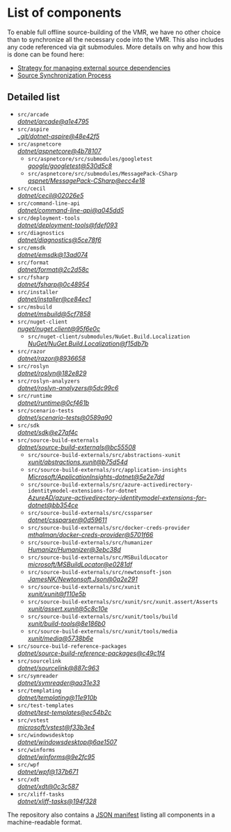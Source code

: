 ﻿# List of components

To enable full offline source-building of the VMR, we have no other choice than to synchronize all the necessary code into the VMR. This also includes any code referenced via git submodules. More details on why and how this is done can be found here:
- [Strategy for managing external source dependencies](src/arcade/Documentation/UnifiedBuild/VMR-Strategy-For-External-Source.md)
- [Source Synchronization Process](src/arcade/Documentation/UnifiedBuild/VMR-Design-And-Operation.md#source-synchronization-process)

## Detailed list

<!-- component list beginning -->
- `src/arcade`  
*[dotnet/arcade@a1e4795](https://github.com/dotnet/arcade/tree/a1e4795fcba619bba3534700b660ad6d2e3ce859)*
- `src/aspire`  
*[_git/dotnet-aspire@48e42f5](https://dev.azure.com/dnceng/internal/_git/dotnet-aspire/?version=GC48e42f59d64d84b404e904996a9ed61f2a17a569)*
- `src/aspnetcore`  
*[dotnet/aspnetcore@4b78107](https://github.com/dotnet/aspnetcore/tree/4b7810723c27d47cc982055c6615cccf664e2980)*
    - `src/aspnetcore/src/submodules/googletest`  
    *[google/googletest@530d5c8](https://github.com/google/googletest/tree/530d5c8c84abd2a46f38583ee817743c9b3a42b4)*
    - `src/aspnetcore/src/submodules/MessagePack-CSharp`  
    *[aspnet/MessagePack-CSharp@ecc4e18](https://github.com/aspnet/MessagePack-CSharp/tree/ecc4e18ad7a0c7db51cd7e3d2997a291ed01444d)*
- `src/cecil`  
*[dotnet/cecil@02026e5](https://github.com/dotnet/cecil/tree/02026e5c1b054958851d2711fefa1b37027cab23)*
- `src/command-line-api`  
*[dotnet/command-line-api@a045dd5](https://github.com/dotnet/command-line-api/tree/a045dd54a4c44723c215d992288160eb1401bb7f)*
- `src/deployment-tools`  
*[dotnet/deployment-tools@fdef093](https://github.com/dotnet/deployment-tools/tree/fdef0932d9953ee12367c8dac9ef638b573d4f42)*
- `src/diagnostics`  
*[dotnet/diagnostics@5ce78f6](https://github.com/dotnet/diagnostics/tree/5ce78f66d89ea529e459abddb129ab36cb5bd936)*
- `src/emsdk`  
*[dotnet/emsdk@13ad074](https://github.com/dotnet/emsdk/tree/13ad0749b943e56246a8c40aea3e58648dfa0996)*
- `src/format`  
*[dotnet/format@2c2d58c](https://github.com/dotnet/format/tree/2c2d58cb25064036f853d76e7b6aff7bb7d38401)*
- `src/fsharp`  
*[dotnet/fsharp@0c48954](https://github.com/dotnet/fsharp/tree/0c489541068f311e23b582410c1df3ff86f1d526)*
- `src/installer`  
*[dotnet/installer@ce84ec1](https://github.com/dotnet/installer/tree/ce84ec16a441696b6153c1b4878dac5f06dd266b)*
- `src/msbuild`  
*[dotnet/msbuild@5cf7858](https://github.com/dotnet/msbuild/tree/5cf78584f998e524374758c5798b7054bf2595e9)*
- `src/nuget-client`  
*[nuget/nuget.client@95f6e0c](https://github.com/nuget/nuget.client/tree/95f6e0c8b7bd627862a08dcf60f43397f42723ca)*
    - `src/nuget-client/submodules/NuGet.Build.Localization`  
    *[NuGet/NuGet.Build.Localization@f15db7b](https://github.com/NuGet/NuGet.Build.Localization/tree/f15db7b7c6f5affbea268632ef8333d2687c8031)*
- `src/razor`  
*[dotnet/razor@8936658](https://github.com/dotnet/razor/tree/8936658e03082f5530c0461467151072e8151c39)*
- `src/roslyn`  
*[dotnet/roslyn@182e829](https://github.com/dotnet/roslyn/tree/182e829faf57b84150a2b28036f20918f368fc9d)*
- `src/roslyn-analyzers`  
*[dotnet/roslyn-analyzers@5dc99c6](https://github.com/dotnet/roslyn-analyzers/tree/5dc99c6249a4cf845fbdcc367641c1b32347b85a)*
- `src/runtime`  
*[dotnet/runtime@0cf461b](https://github.com/dotnet/runtime/tree/0cf461b302f58c7add3f6dc405873fb2212b513f)*
- `src/scenario-tests`  
*[dotnet/scenario-tests@0589a90](https://github.com/dotnet/scenario-tests/tree/0589a90cb11bb1daf9c05f20c1dc2d78c49075f2)*
- `src/sdk`  
*[dotnet/sdk@e27af4c](https://github.com/dotnet/sdk/tree/e27af4c8af767dc9ea8d9c29c8d57a1a8fc976c4)*
- `src/source-build-externals`  
*[dotnet/source-build-externals@bc55508](https://github.com/dotnet/source-build-externals/tree/bc555088c6b4862ad0b93fbc245ef0628e661256)*
    - `src/source-build-externals/src/abstractions-xunit`  
    *[xunit/abstractions.xunit@b75d54d](https://github.com/xunit/abstractions.xunit/tree/b75d54d73b141709f805c2001b16f3dd4d71539d)*
    - `src/source-build-externals/src/application-insights`  
    *[Microsoft/ApplicationInsights-dotnet@5e2e7dd](https://github.com/Microsoft/ApplicationInsights-dotnet/tree/5e2e7ddda961ec0e16a75b1ae0a37f6a13c777f5)*
    - `src/source-build-externals/src/azure-activedirectory-identitymodel-extensions-for-dotnet`  
    *[AzureAD/azure-activedirectory-identitymodel-extensions-for-dotnet@bb354ce](https://github.com/AzureAD/azure-activedirectory-identitymodel-extensions-for-dotnet/tree/bb354ceabed19189245e075abb864f327b6c14ad)*
    - `src/source-build-externals/src/cssparser`  
    *[dotnet/cssparser@0d59611](https://github.com/dotnet/cssparser/tree/0d59611784841735a7778a67aa6e9d8d000c861f)*
    - `src/source-build-externals/src/docker-creds-provider`  
    *[mthalman/docker-creds-provider@5701f66](https://github.com/mthalman/docker-creds-provider/tree/5701f6667c1fbd805684857baaa860383bbdfed7)*
    - `src/source-build-externals/src/humanizer`  
    *[Humanizr/Humanizer@3ebc38d](https://github.com/Humanizr/Humanizer/tree/3ebc38de585fc641a04b0e78ed69468453b0f8a1)*
    - `src/source-build-externals/src/MSBuildLocator`  
    *[microsoft/MSBuildLocator@e0281df](https://github.com/microsoft/MSBuildLocator/tree/e0281df33274ac3c3e22acc9b07dcb4b31d57dc0)*
    - `src/source-build-externals/src/newtonsoft-json`  
    *[JamesNK/Newtonsoft.Json@0a2e291](https://github.com/JamesNK/Newtonsoft.Json/tree/0a2e291c0d9c0c7675d445703e51750363a549ef)*
    - `src/source-build-externals/src/xunit`  
    *[xunit/xunit@f110e5b](https://github.com/xunit/xunit/tree/f110e5bee5dfd4c08339587c9c3df9292fcb597c)*
    - `src/source-build-externals/src/xunit/src/xunit.assert/Asserts`  
    *[xunit/assert.xunit@5c8c10e](https://github.com/xunit/assert.xunit/tree/5c8c10e085eb42f39f2fe0b40c94bf56649eb0a4)*
    - `src/source-build-externals/src/xunit/tools/build`  
    *[xunit/build-tools@8e186b0](https://github.com/xunit/build-tools/tree/8e186b0f8e398796e75453f3f18952b06d29fdfd)*
    - `src/source-build-externals/src/xunit/tools/media`  
    *[xunit/media@5738b6e](https://github.com/xunit/media/tree/5738b6e86f08e0389c4392b939c20e3eca2d9822)*
- `src/source-build-reference-packages`  
*[dotnet/source-build-reference-packages@c49c1f4](https://github.com/dotnet/source-build-reference-packages/tree/c49c1f4e461b4b57d6d3449671942786bf8fcbb6)*
- `src/sourcelink`  
*[dotnet/sourcelink@887c963](https://github.com/dotnet/sourcelink/tree/887c9633e42cb2f32da4d25688025ab326b3ba60)*
- `src/symreader`  
*[dotnet/symreader@aa31e33](https://github.com/dotnet/symreader/tree/aa31e333b952f53910dc6bd08d80596eaaf89360)*
- `src/templating`  
*[dotnet/templating@11e910b](https://github.com/dotnet/templating/tree/11e910b11f44a125ac0ea55cb84e32bedb1f19af)*
- `src/test-templates`  
*[dotnet/test-templates@ec54b2c](https://github.com/dotnet/test-templates/tree/ec54b2c1553db0a544ef0e8595be2318fc12e08d)*
- `src/vstest`  
*[microsoft/vstest@f33b3e4](https://github.com/microsoft/vstest/tree/f33b3e4ec550c48607057bf051574c048d3ef7b6)*
- `src/windowsdesktop`  
*[dotnet/windowsdesktop@6ae1507](https://github.com/dotnet/windowsdesktop/tree/6ae150796983c8d5bb33e3e3cde3ef7d3056c67a)*
- `src/winforms`  
*[dotnet/winforms@9e2fc95](https://github.com/dotnet/winforms/tree/9e2fc95fca4e6d18444c819b35bb1338ac6ca63d)*
- `src/wpf`  
*[dotnet/wpf@137b671](https://github.com/dotnet/wpf/tree/137b671131455a5c252a297747725ddce5a21c63)*
- `src/xdt`  
*[dotnet/xdt@0c3c587](https://github.com/dotnet/xdt/tree/0c3c5878cd2f204a4335755f753eda78ecab536b)*
- `src/xliff-tasks`  
*[dotnet/xliff-tasks@194f328](https://github.com/dotnet/xliff-tasks/tree/194f32828726c3f1f63f79f3dc09b9e99c157b11)*
<!-- component list end -->

The repository also contains a [JSON manifest](https://github.com/dotnet/dotnet/blob/main/src/source-manifest.json) listing all components in a machine-readable format.
